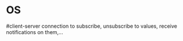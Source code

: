 # OS
#client-server connection to subscribe, unsubscribe to values, receive notifications on them,...
